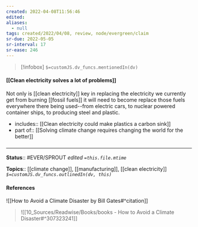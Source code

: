```yaml
---
created: 2022-04-08T11:56:46 
edited: 
aliases:
  - null
tags: created/2022/04/08, review, node/evergreen/claim
sr-due: 2022-05-05
sr-interval: 17
sr-ease: 246
---
```

> [!infobox]
`$=customJS.dv_funcs.mentionedIn(dv)`

#### [[Clean electricity solves a lot of problems]]

Not only is [[clean electricity]] key in replacing the electricity we currently get from burning [[fossil fuels]] it will need to become replace those fuels everywhere there being used--from electric cars, to nuclear powered container ships, to producing steel and plastic.

- includes:: [[Clean electricity could make plastics a carbon sink]]
- part of:: [[Solving climate change requires changing the world for the better]]

### <hr class="footnote"/>

**Status**:: #EVER/SPROUT
*edited `=this.file.mtime`*

**Topics**:: [[climate change]], [[manufacturing]], [[clean electricity]]
*`$=customJS.dv_funcs.outlinedIn(dv, this)`*

#### References

![[How to Avoid a Climate Disaster by Bill Gates#^citation]]

> ![[10_Sources/Readwise/Books/books - How to Avoid a Climate Disaster#^307323241]]
